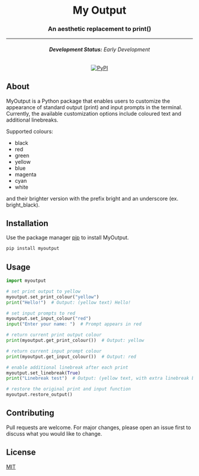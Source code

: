 <h1 align="center">My Output</h1>
<h3 align="center">An aesthetic replacement to print()</h3>

<hr>

<h6 align="center"><b>Development Status:</b> Early Development</h6>
<p align="center">
  <a href="https://pypi.org/project/fancyprint/">
	<img src="https://img.shields.io/pypi/v/colour?color=0f8fa3&label=PyPI&logo=python&logoColor=white&style=plastic" alt="PyPI">
  </a>
</p>

## About
MyOutput is a Python package that enables users to customize the appearance of standard output (print) and input prompts in the terminal.
Currently, the available customization options include coloured text and additional linebreaks.

Supported colours:
- black
- red
- green
- yellow
- blue
- magenta
- cyan
- white

and their brighter version with the prefix bright and an underscore (ex. bright_black).

## Installation
Use the package manager [pip](https://pip.pypa.io/en/stable/) to install MyOutput.

```python
pip install myoutput
```

## Usage
```python
import myoutput

# set print output to yellow
myoutput.set_print_colour("yellow")
print("Hello!")  # Output: (yellow text) Hello!

# set input prompts to red
myoutput.set_input_colour("red")
input("Enter your name: ")  # Prompt appears in red

# return current print output colour
print(myoutput.get_print_colour())  # Output: yellow

# return current input prompt colour
print(myoutput.get_input_colour())  # Output: red

# enable additional linebreak after each print
myoutput.set_linebreak(True)
print("Linebreak test")  # Output: (yellow text, with extra linebreak before)

# restore the original print and input function
myoutput.restore_output()
```

## Contributing
Pull requests are welcome. For major changes, please open an issue first to discuss what you would like to change.

## License
[MIT](https://choosealicense.com/licenses/mit)